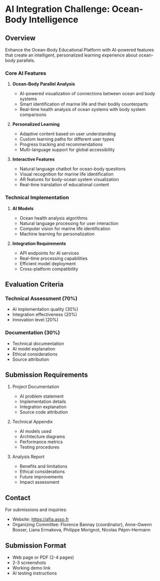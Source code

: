 # AI Integration Challenge: Ocean-Body Intelligence

## Overview
Enhance the Ocean-Body Educational Platform with AI-powered features that create an intelligent, personalized learning experience about ocean-body parallels.

### Core AI Features

1. **Ocean-Body Parallel Analysis**
   - AI-powered visualization of connections between ocean and body systems
   - Smart identification of marine life and their bodily counterparts
   - Real-time health analysis of ocean systems with body system comparisons

2. **Personalized Learning**
   - Adaptive content based on user understanding
   - Custom learning paths for different user types
   - Progress tracking and recommendations
   - Multi-language support for global accessibility

3. **Interactive Features**
   - Natural language chatbot for ocean-body questions
   - Visual recognition for marine life identification
   - AR features for body-ocean system visualization
   - Real-time translation of educational content

### Technical Implementation

1. **AI Models**
   - Ocean health analysis algorithms
   - Natural language processing for user interaction
   - Computer vision for marine life identification
   - Machine learning for personalization

2. **Integration Requirements**
   - API endpoints for AI services
   - Real-time processing capabilities
   - Efficient model deployment
   - Cross-platform compatibility
## Evaluation Criteria

### Technical Assessment (70%)
- AI implementation quality (30%)
- Integration effectiveness (20%)
- Innovation level (20%)

### Documentation (30%)
- Technical documentation
- AI model explanation
- Ethical considerations
- Source attribution
## Submission Requirements
1. Project Documentation
   - AI problem statement
   - Implementation details
   - Integration explanation
   - Source code attribution
   
2. Technical Appendix
   - AI models used
   - Architecture diagrams
   - Performance metrics
   - Testing procedures

3. Analysis Report
   - Benefits and limitations
   - Ethical considerations
   - Future improvements
   - Impact assessment

## Contact
For submissions and inquiries:
- Website: https://afia.asso.fr
- Organizing Committee: Florence Bannay (coordinator), Anne-Gwenn Bosser, Liana Ermakova, Philippe Morignot, Nicolas Pépin-Hermann

## Submission Format
- Web page or PDF (2-4 pages)
- 2-3 screenshots
- Working demo link
- AI testing instructions
